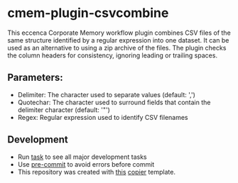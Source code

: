 # cmem-plugin-csvcombine

This eccenca Corporate Memory workflow plugin combines CSV files of the same structure identified by a regular expression into one dataset. It can be used as an alternative to using a zip archive of the files. The plugin checks the column headers for consistency, ignoring leading or trailing spaces.

## Parameters:

- Delimiter: The character used to separate values (default: ',')
- Quotechar: The character used to surround fields that contain the delimiter character (default: '"')
- Regex: Regular expression used to identify CSV filenames

## Development

- Run [task](https://taskfile.dev/) to see all major development tasks
- Use [pre-commit](https://pre-commit.com/) to avoid errors before commit
- This repository was created with [this]() [copier](https://copier.readthedocs.io/) template.

